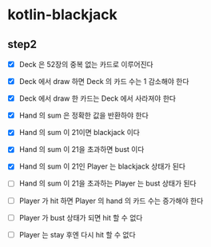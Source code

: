 # kotlin-blackjack

## step2
- [x] Deck 은 52장의 중복 없는 카드로 이루어진다
- [x] Deck 에서 draw 하면 Deck 의 카드 수는 1 감소해야 한다
- [x] Deck 에서 draw 한 카드는 Deck 에서 사라져야 한다
- [x] Hand 의 sum 은 정확한 값을 반환하야 한다
- [x] Hand 의 sum 이 21이면 blackjack 이다
- [x] Hand 의 sum 이 21을 초과하면 bust 이다
- [x] Hand 의 sum 이 21인 Player 는 blackjack 상태가 된다
- [ ] Hand 의 sum 이 21을 초과하는 Player 는 bust 상태가 된다
- [ ] Player 가 hit 하면 Player 의 hand 의 카드 수는 증가해야 한다
- [ ] Player 가 bust 상태가 되면 hit 할 수 없다
- [ ] Player 는 stay 후엔 다시 hit 할 수 없다


